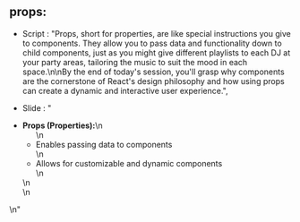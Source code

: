 ## props:

- Script : "Props, short for properties, are like special instructions you give to components. They allow you to pass data and functionality down to child components, just as you might give different playlists to each DJ at your party areas, tailoring the music to suit the mood in each space.\n\nBy the end of today's session, you'll grasp why components are the cornerstone of React's design philosophy and how using props can create a dynamic and interactive user experience.",

- Slide : "<li><strong>Props (Properties):</strong>\n <ul>\n <li>Enables passing data to components</li>\n <li>Allows for customizable and dynamic components</li>\n </ul>\n </li>\n </ul>\n</div>"



